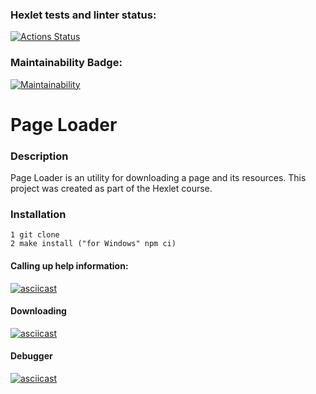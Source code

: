 ### Hexlet tests and linter status:

[![Actions Status](https://github.com/nneversky/fullstack-javascript-project-4/actions/workflows/hexlet-check.yml/badge.svg)](https://github.com/nneversky/fullstack-javascript-project-4/actions)

### Maintainability Badge:

[![Maintainability](https://api.codeclimate.com/v1/badges/27eb92a07d2aeb13b209/maintainability)](https://codeclimate.com/github/nneversky/fullstack-javascript-project-4/maintainability)

# Page Loader

### Description

Page Loader is an utility for downloading a page and its resources. This project was created as part of the Hexlet course.

### Installation

```
1 git clone
2 make install ("for Windows" npm ci)
```

#### Calling up help information:

[![asciicast](https://asciinema.org/a/R4gTgfGrrkiEIGkng29iPG4Wz.svg)](https://asciinema.org/a/R4gTgfGrrkiEIGkng29iPG4Wz)

#### Downloading

[![asciicast](https://asciinema.org/a/wyQfUuP13pIt3xsL7ZA6QapjJ.svg)](https://asciinema.org/a/wyQfUuP13pIt3xsL7ZA6QapjJ)

#### Debugger

[![asciicast](https://asciinema.org/a/ushmD6ypRliNfSNsI8DqHiskl.svg)](https://asciinema.org/a/ushmD6ypRliNfSNsI8DqHiskl)
